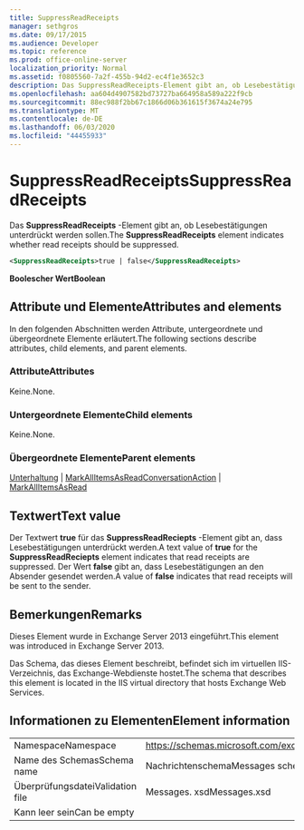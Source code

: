 ```yaml
---
title: SuppressReadReceipts
manager: sethgros
ms.date: 09/17/2015
ms.audience: Developer
ms.topic: reference
ms.prod: office-online-server
localization_priority: Normal
ms.assetid: f0805560-7a2f-455b-94d2-ec4f1e3652c3
description: Das SuppressReadReceipts-Element gibt an, ob Lesebestätigungen unterdrückt werden sollen.
ms.openlocfilehash: aa604d4907582bd73727ba664958a589a222f9cb
ms.sourcegitcommit: 88ec988f2bb67c1866d06b361615f3674a24e795
ms.translationtype: MT
ms.contentlocale: de-DE
ms.lasthandoff: 06/03/2020
ms.locfileid: "44455933"
---
```

# <a name="suppressreadreceipts"></a><span data-ttu-id="c9857-103">SuppressReadReceipts</span><span class="sxs-lookup"><span data-stu-id="c9857-103">SuppressReadReceipts</span></span>

<span data-ttu-id="c9857-104">Das **SuppressReadReceipts** -Element gibt an, ob Lesebestätigungen unterdrückt werden sollen.</span><span class="sxs-lookup"><span data-stu-id="c9857-104">The **SuppressReadReceipts** element indicates whether read receipts should be suppressed.</span></span> 
  
```XML
<SuppressReadReceipts>true | false</SuppressReadReceipts>
```

 <span data-ttu-id="c9857-105">**Boolescher Wert**</span><span class="sxs-lookup"><span data-stu-id="c9857-105">**Boolean**</span></span>
## <a name="attributes-and-elements"></a><span data-ttu-id="c9857-106">Attribute und Elemente</span><span class="sxs-lookup"><span data-stu-id="c9857-106">Attributes and elements</span></span>

<span data-ttu-id="c9857-107">In den folgenden Abschnitten werden Attribute, untergeordnete und übergeordnete Elemente erläutert.</span><span class="sxs-lookup"><span data-stu-id="c9857-107">The following sections describe attributes, child elements, and parent elements.</span></span>
  
### <a name="attributes"></a><span data-ttu-id="c9857-108">Attribute</span><span class="sxs-lookup"><span data-stu-id="c9857-108">Attributes</span></span>

<span data-ttu-id="c9857-109">Keine.</span><span class="sxs-lookup"><span data-stu-id="c9857-109">None.</span></span>
  
### <a name="child-elements"></a><span data-ttu-id="c9857-110">Untergeordnete Elemente</span><span class="sxs-lookup"><span data-stu-id="c9857-110">Child elements</span></span>

<span data-ttu-id="c9857-111">Keine.</span><span class="sxs-lookup"><span data-stu-id="c9857-111">None.</span></span>
  
### <a name="parent-elements"></a><span data-ttu-id="c9857-112">Übergeordnete Elemente</span><span class="sxs-lookup"><span data-stu-id="c9857-112">Parent elements</span></span>

<span data-ttu-id="c9857-113">[Unterhaltung](conversationaction.md)  |  [MarkAllItemsAsRead](markallitemsasread.md)</span><span class="sxs-lookup"><span data-stu-id="c9857-113">[ConversationAction](conversationaction.md) | [MarkAllItemsAsRead](markallitemsasread.md)</span></span>
  
## <a name="text-value"></a><span data-ttu-id="c9857-114">Textwert</span><span class="sxs-lookup"><span data-stu-id="c9857-114">Text value</span></span>

<span data-ttu-id="c9857-115">Der Textwert **true** für das **SuppressReadReciepts** -Element gibt an, dass Lesebestätigungen unterdrückt werden.</span><span class="sxs-lookup"><span data-stu-id="c9857-115">A text value of **true** for the **SuppressReadReciepts** element indicates that read receipts are suppressed.</span></span> <span data-ttu-id="c9857-116">Der Wert **false** gibt an, dass Lesebestätigungen an den Absender gesendet werden.</span><span class="sxs-lookup"><span data-stu-id="c9857-116">A value of **false** indicates that read receipts will be sent to the sender.</span></span> 
  
## <a name="remarks"></a><span data-ttu-id="c9857-117">Bemerkungen</span><span class="sxs-lookup"><span data-stu-id="c9857-117">Remarks</span></span>

<span data-ttu-id="c9857-118">Dieses Element wurde in Exchange Server 2013 eingeführt.</span><span class="sxs-lookup"><span data-stu-id="c9857-118">This element was introduced in Exchange Server 2013.</span></span>
  
<span data-ttu-id="c9857-119">Das Schema, das dieses Element beschreibt, befindet sich im virtuellen IIS-Verzeichnis, das Exchange-Webdienste hostet.</span><span class="sxs-lookup"><span data-stu-id="c9857-119">The schema that describes this element is located in the IIS virtual directory that hosts Exchange Web Services.</span></span>
  
## <a name="element-information"></a><span data-ttu-id="c9857-120">Informationen zu Elementen</span><span class="sxs-lookup"><span data-stu-id="c9857-120">Element information</span></span>

|||
|:-----|:-----|
|<span data-ttu-id="c9857-121">Namespace</span><span class="sxs-lookup"><span data-stu-id="c9857-121">Namespace</span></span>  <br/> |https://schemas.microsoft.com/exchange/services/2006/messages  <br/> |
|<span data-ttu-id="c9857-122">Name des Schemas</span><span class="sxs-lookup"><span data-stu-id="c9857-122">Schema name</span></span>  <br/> |<span data-ttu-id="c9857-123">Nachrichtenschema</span><span class="sxs-lookup"><span data-stu-id="c9857-123">Messages schema</span></span>  <br/> |
|<span data-ttu-id="c9857-124">Überprüfungsdatei</span><span class="sxs-lookup"><span data-stu-id="c9857-124">Validation file</span></span>  <br/> |<span data-ttu-id="c9857-125">Messages. xsd</span><span class="sxs-lookup"><span data-stu-id="c9857-125">Messages.xsd</span></span>  <br/> |
|<span data-ttu-id="c9857-126">Kann leer sein</span><span class="sxs-lookup"><span data-stu-id="c9857-126">Can be empty</span></span>  <br/> ||
   

